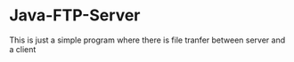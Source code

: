# Java-FTP-Server
This is just a simple program where there is file tranfer between server and a client

